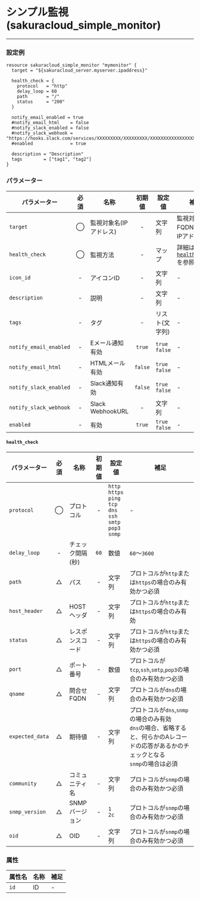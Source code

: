 # シンプル監視(sakuracloud_simple_monitor)

---

### 設定例

```hcl
resource sakuracloud_simple_monitor "mymonitor" {
  target = "${sakuracloud_server.myserver.ipaddress}"

  health_check = {
    protocol   = "http"
    delay_loop = 60
    path       = "/"
    status     = "200"
  }

  notify_email_enabled = true
  #notify_email_html    = false
  #notify_slack_enabled = false
  #notify_slack_webhook = "https://hooks.slack.com/services/XXXXXXXXX/XXXXXXXXX/XXXXXXXXXXXXXXXXXXXXXXXX"
  #enabled              = true

  description = "Description"
  tags        = ["tag1", "tag2"]
}
```

### パラメーター

|パラメーター             |必須  |名称                |初期値     |設定値                    |補足                                      |
|-----------------------|:---:|--------------------|:--------:|------------------------|------------------------------------------|
| `target`              | ◯   | 監視対象名(IPアドレス) | -    | 文字列                  | 監視対象のFQDNまたはIPアドレス |
| `health_check`        | ◯   | 監視方法          | -       | マップ           | 詳細は[`health_check`](#health_check)を参照 |
| `icon_id`             | -   | アイコンID         | - | 文字列| - |
| `description`         | -   | 説明             | -       | 文字列 | - |
| `tags`                | -   | タグ             | -       | リスト(文字列) | - |
| `notify_email_enabled`| -   | Eメール通知有効    | `true`  | `true`<br />`false` | - |
| `notify_email_html`   | -   | HTMLメール有効    | `false`  | `true`<br />`false` | - |
| `notify_slack_enabled`| -   | Slack通知有効     | `false` | `true`<br />`false` | - |
| `notify_slack_webhook`| -   | Slack WebhookURL | -       | 文字列 | - |
| `enabled`             | -   | 有効              | `true` | `true`<br />`false` | - |

#### `health_check`

|パラメーター      |必須  |名称                |初期値     |設定値                    |補足                                          |
|----------------|:---:|--------------------|:--------:|------------------------|----------------------------------------------|
| `protocol`     | ◯   | プロトコル        | -        | `http`<br />`https`<br />`ping`<br />`tcp`<br />`dns`<br />`ssh`<br />`smtp`<br />`pop3`<br />`snmp`| - |
| `delay_loop`   | -   | チェック間隔(秒)        | `60`        | 数値                  | `60`〜`3600` |
| `path`         | △   | パス  | - | 文字列 | プロトコルが`http`または`https`の場合のみ有効かつ必須 |
| `host_header`  | △   | HOSTヘッダ  | - | 文字列 | プロトコルが`http`または`https`の場合のみ有効 |
| `status`       | △   | レスポンスコード | - | 文字列 | プロトコルが`http`または`https`の場合のみ有効かつ必須 |
| `port`         | △   | ポート番号 | - | 数値 | プロトコルが`tcp`,`ssh`,`smtp`,`pop3`の場合のみ有効かつ必須 |
| `qname`        | △   | 問合せFQDN | - | 文字列 | プロトコルが`dns`の場合のみ有効かつ必須 |
| `expected_data`| △   | 期待値 | - | 文字列 | プロトコルが`dns`,`snmp`の場合のみ有効<br />`dns`の場合、省略すると、何らかのAレコードの応答があるかのチェックとなる<br />`snmp`の場合は必須 |
| `community`    | △   | コミュニティ名 | - | 文字列 | プロトコルが`snmp`の場合のみ有効かつ必須 |
| `snmp_version` | △   | SNMPバージョン | - | `1`<br />`2c` | プロトコルが`snmp`の場合のみ有効かつ必須 |
| `oid`          | △   | OID | - | 文字列 | プロトコルが`snmp`の場合のみ有効かつ必須 |


### 属性

|属性名          | 名称             | 補足                                        |
|---------------|-----------------|--------------------------------------------|
| `id`                   | ID              | -                                          |
